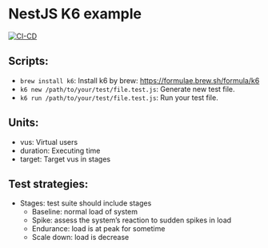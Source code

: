 # NestJS K6 example

[![CI-CD](https://github.com/shysssthanhtri/nestjs-k6/actions/workflows/ci.yml/badge.svg)](https://github.com/shysssthanhtri/nestjs-k6/actions/workflows/ci.yml)

## Scripts:
- `brew install k6`: Install k6 by brew: https://formulae.brew.sh/formula/k6
- `k6 new /path/to/your/test/file.test.js`: Generate new test file. 
- `k6 run /path/to/your/test/file.test.js`: Run your test file.

## Units:
- vus: Virtual users
- duration: Executing time
- target: Target vus in stages

## Test strategies:
- Stages: test suite should include stages
    - Baseline: normal load of system
    - Spike: assess the system’s reaction to sudden spikes in load
    - Endurance: load is at peak for sometime
    - Scale down: load is decrease

